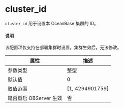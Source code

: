 cluster_id 
===============================

`cluster_id` 用于设置本 OceanBase 集群的 ID。

  <main id="notice" type='explain'>
    <h4>说明</h4>
    <p>该配置项仅支持在部署集群时设置，集群生效后，无法修改。</p>
  </main>


|      **属性**      |      **描述**       |
|------------------|-------------------|
| 参数类型             | 整型                |
| 默认值              | 0                 |
| 取值范围             | \[1, 4294901759\] |
| 是否重启 OBServer 生效 | 否                 |


